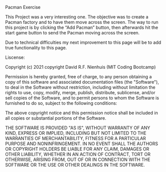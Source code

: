 Pacman Exercise

This Project was a very interesting one. The objective was to create a Pacman factory and to have them move across the screen. The way to run this project is by clicking the “Add Pacman” button, then afterwards hit the start game button to send the Pacman moving across the screen. 

Due to technical difficulties my next improvement to this page will be to add true functionality to this page.

Liscense:

Copyright (c) 2021 copyright David R.F. Nienhuis (MIT Coding Bootcamp)

Permission is hereby granted, free of charge, to any person obtaining a copy
of this software and associated documentation files (the "Software"), to deal
in the Software without restriction, including without limitation the rights
to use, copy, modify, merge, publish, distribute, sublicense, and/or sell
copies of the Software, and to permit persons to whom the Software is
furnished to do so, subject to the following conditions:

The above copyright notice and this permission notice shall be included in all
copies or substantial portions of the Software.

THE SOFTWARE IS PROVIDED "AS IS", WITHOUT WARRANTY OF ANY KIND, EXPRESS OR
IMPLIED, INCLUDING BUT NOT LIMITED TO THE WARRANTIES OF MERCHANTABILITY,
FITNESS FOR A PARTICULAR PURPOSE AND NONINFRINGEMENT. IN NO EVENT SHALL THE
AUTHORS OR COPYRIGHT HOLDERS BE LIABLE FOR ANY CLAIM, DAMAGES OR OTHER
LIABILITY, WHETHER IN AN ACTION OF CONTRACT, TORT OR OTHERWISE, ARISING FROM,
OUT OF OR IN CONNECTION WITH THE SOFTWARE OR THE USE OR OTHER DEALINGS IN THE
SOFTWARE.
